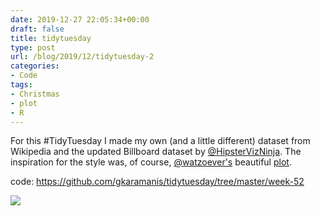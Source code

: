 ```yaml
---
date: 2019-12-27 22:05:34+00:00
draft: false
title: tidytuesday
type: post
url: /blog/2019/12/tidytuesday-2
categories:
- Code
tags:
- Christmas
- plot
- R
---
```


For this #TidyTuesday I made my own (and a little different) dataset from Wikipedia and the updated Billboard dataset by [@HipsterVizNinja](https://twitter.com/HipsterVizNinja). The inspiration for the style was, of course, [@watzoever's](https://twitter.com/watzoever) beautiful [plot](https://twitter.com/watzoever/status/1209307498659889152?s=20).

code: https://github.com/gkaramanis/tidytuesday/tree/master/week-52

![](/images/2019-12-27-tidytuesday/christmas-balls.png)
